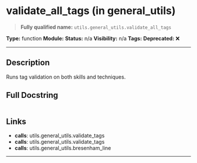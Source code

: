# validate_all_tags (in general_utils)
> **Fully qualified name:** `utils.general_utils.validate_all_tags`

**Type:** function
**Module:** 
**Status:** n/a
**Visibility:** n/a
**Tags:** 
**Deprecated:** ❌

---

## Description
Runs tag validation on both skills and techniques.

## Full Docstring
```

```

## Links
- **calls**: utils.general_utils.validate_tags
- **calls**: utils.general_utils.validate_tags
- **calls**: utils.general_utils.bresenham_line


---
